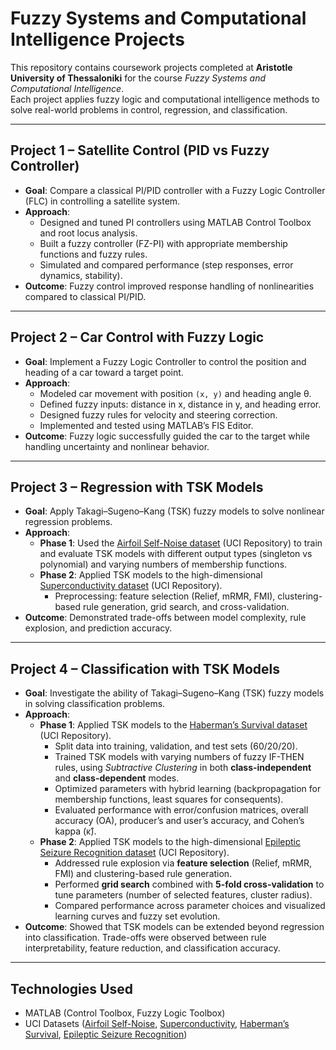 # Fuzzy Systems and Computational Intelligence Projects  

This repository contains coursework projects completed at **Aristotle University of Thessaloniki** for the course *Fuzzy Systems and Computational Intelligence*.  
Each project applies fuzzy logic and computational intelligence methods to solve real-world problems in control, regression, and classification.  

---

## **Project 1 – Satellite Control (PID vs Fuzzy Controller)**  
- **Goal**: Compare a classical PI/PID controller with a Fuzzy Logic Controller (FLC) in controlling a satellite system.  
- **Approach**:  
  - Designed and tuned PI controllers using MATLAB Control Toolbox and root locus analysis.  
  - Built a fuzzy controller (FZ-PI) with appropriate membership functions and fuzzy rules.  
  - Simulated and compared performance (step responses, error dynamics, stability).  
- **Outcome**: Fuzzy control improved response handling of nonlinearities compared to classical PI/PID.  

---

## **Project 2 – Car Control with Fuzzy Logic**  
- **Goal**: Implement a Fuzzy Logic Controller to control the position and heading of a car toward a target point.  
- **Approach**:  
  - Modeled car movement with position `(x, y)` and heading angle θ.  
  - Defined fuzzy inputs: distance in x, distance in y, and heading error.  
  - Designed fuzzy rules for velocity and steering correction.  
  - Implemented and tested using MATLAB’s FIS Editor.  
- **Outcome**: Fuzzy logic successfully guided the car to the target while handling uncertainty and nonlinear behavior.  

---

## **Project 3 – Regression with TSK Models**  
- **Goal**: Apply Takagi–Sugeno–Kang (TSK) fuzzy models to solve nonlinear regression problems.  
- **Approach**:  
  - **Phase 1**: Used the [Airfoil Self-Noise dataset](https://archive.ics.uci.edu/ml/datasets/Airfoil+Self-Noise) (UCI Repository) to train and evaluate TSK models with different output types (singleton vs polynomial) and varying numbers of membership functions.  
  - **Phase 2**: Applied TSK models to the high-dimensional [Superconductivity dataset](https://archive.ics.uci.edu/ml/datasets/Superconductivty+Data) (UCI Repository).  
    - Preprocessing: feature selection (Relief, mRMR, FMI), clustering-based rule generation, grid search, and cross-validation.  
- **Outcome**: Demonstrated trade-offs between model complexity, rule explosion, and prediction accuracy.  

---

## **Project 4 – Classification with TSK Models**  
- **Goal**: Investigate the ability of Takagi–Sugeno–Kang (TSK) fuzzy models in solving classification problems.  
- **Approach**:  
  - **Phase 1**: Applied TSK models to the [Haberman’s Survival dataset](https://archive.ics.uci.edu/ml/datasets/Haberman%27s+Survival) (UCI Repository).  
    - Split data into training, validation, and test sets (60/20/20).  
    - Trained TSK models with varying numbers of fuzzy IF-THEN rules, using *Subtractive Clustering* in both **class-independent** and **class-dependent** modes.  
    - Optimized parameters with hybrid learning (backpropagation for membership functions, least squares for consequents).  
    - Evaluated performance with error/confusion matrices, overall accuracy (OA), producer’s and user’s accuracy, and Cohen’s kappa (κ̂).  
  - **Phase 2**: Applied TSK models to the high-dimensional [Epileptic Seizure Recognition dataset](https://archive.ics.uci.edu/ml/datasets/Epileptic+Seizure+Recognition) (UCI Repository).  
    - Addressed rule explosion via **feature selection** (Relief, mRMR, FMI) and clustering-based rule generation.  
    - Performed **grid search** combined with **5-fold cross-validation** to tune parameters (number of selected features, cluster radius).  
    - Compared performance across parameter choices and visualized learning curves and fuzzy set evolution.  
- **Outcome**: Showed that TSK models can be extended beyond regression into classification. Trade-offs were observed between rule interpretability, feature reduction, and classification accuracy.  

---

## **Technologies Used**  
- MATLAB (Control Toolbox, Fuzzy Logic Toolbox)  
- UCI Datasets ([Airfoil Self-Noise](https://archive.ics.uci.edu/ml/datasets/Airfoil+Self-Noise), [Superconductivity](https://archive.ics.uci.edu/ml/datasets/Superconductivty+Data), [Haberman’s Survival](https://archive.ics.uci.edu/ml/datasets/Haberman%27s+Survival), [Epileptic Seizure Recognition](https://archive.ics.uci.edu/ml/datasets/Epileptic+Seizure+Recognition))  
